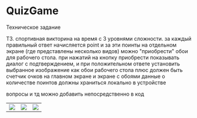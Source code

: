 # QuizGame
Техническое задание

ТЗ. спортивная викторина на время с 3 уровнями сложности.
за каждый правильный ответ начисляется point и за эти поинты на отдельном экране (где представлены несколько видов) можно "приобрести" обои для рабочего стола.
при нажатий на кнопку приобрести показывать диалог с подтверждением, и при положительном ответе установить выбранное изображение как обои рабочего стола 
плюс должен быть счетчик очков на главном экране и экране с обоями 
данные о количестве поинтов должны храниться локально в устройстве

вопросы и тд можно добавить непосредственно в код

<table>
  <tr>
    <td valign="top"><img src="https://user-images.githubusercontent.com/36124349/227719007-21e541b7-318c-4930-bf3c-c8ebd0e82812.png"></td>
    <td valign="top"><img src="https://user-images.githubusercontent.com/36124349/227719015-fd4a0670-22a5-4010-ba54-50430f0a0160.png"></td>
    <td valign="top"><img src="https://user-images.githubusercontent.com/36124349/227719025-c5f43421-2b10-4e3d-8f5f-228bc5db6493.png"></td>
  </tr>
 </table>
